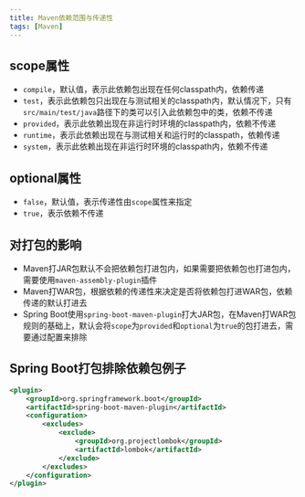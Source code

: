 ```yaml
---
title: Maven依赖范围与传递性
tags: [Maven]
---
```


## scope属性

* `compile`，默认值，表示此依赖包出现在任何classpath内，依赖传递
* `test`，表示此依赖包只出现在与测试相关的classpath内，默认情况下，只有`src/main/test/java`路径下的类可以引入此依赖包中的类，依赖不传递
* `provided`，表示此依赖出现在非运行时环境的classpath内，依赖不传递
* `runtime`，表示此依赖出现在与测试相关和运行时的classpath，依赖传递
* `system`，表示此依赖出现在非运行时环境的classpath内，依赖不传递

## optional属性

* `false`，默认值，表示传递性由`scope`属性来指定
* `true`，表示依赖不传递

## 对打包的影响

* Maven打JAR包默认不会把依赖包打进包内，如果需要把依赖包也打进包内，需要使用`maven-assembly-plugin`插件
* Maven打WAR包，根据依赖的传递性来决定是否将依赖包打进WAR包，依赖传递的默认打进去
* Spring Boot使用`spring-boot-maven-plugin`打大JAR包，在Maven打WAR包规则的基础上，默认会将`scope`为`provided`和`optional`为`true`的包打进去，需要通过配置来排除

## Spring Boot打包排除依赖包例子

```xml
<plugin>  
    <groupId>org.springframework.boot</groupId>  
    <artifactId>spring-boot-maven-plugin</artifactId>  
    <configuration>
        <excludes>
            <exclude>
                <groupId>org.projectlombok</groupId>  
                <artifactId>lombok</artifactId>  
            </exclude>
        </excludes>
    </configuration>
</plugin>
```